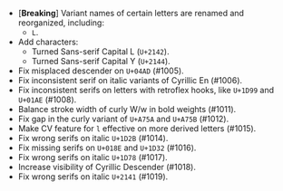  * \[**Breaking**\] Variant names of certain letters are renamed and reorganized, including:
   - `L`.
 * Add characters:
   - Turned Sans-serif Capital L (`U+2142`).
   - Turned Sans-serif Capital Y (`U+2144`).
 * Fix misplaced descender on `U+04AD` (#1005).
 * Fix inconsistent serif on italic variants of Cyrillic En (#1006).
 * Fix inconsistent serifs on letters with retroflex hooks, like `U+1D99` and `U+01AE` (#1008).
 * Balance stroke width of curly W/w in bold weights (#1011).
 * Fix gap in the curly variant of `U+A75A` and `U+A75B` (#1012).
 * Make CV feature for `l` effective on more derived letters (#1015).
 * Fix wrong serifs on italic `U+1D2B` (#1014).
 * Fix missing serifs on `U+018E` and `U+1D32` (#1016).
 * Fix wrong serifs on italic `U+1D78` (#1017).
 * Increase visibility of Cyrillic Descender (#1018).
 * Fix wrong serifs on italic `U+2141` (#1019).

